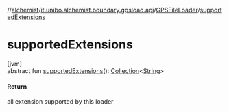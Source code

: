 //[alchemist](../../../index.md)/[it.unibo.alchemist.boundary.gpsload.api](../index.md)/[GPSFileLoader](index.md)/[supportedExtensions](supported-extensions.md)

# supportedExtensions

[jvm]\
abstract fun [supportedExtensions](supported-extensions.md)(): [Collection](https://docs.oracle.com/javase/8/docs/api/java/util/Collection.html)<[String](https://docs.oracle.com/javase/8/docs/api/java/lang/String.html)>

#### Return

all extension supported by this loader
